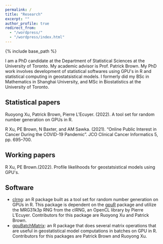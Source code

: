 ```yaml
---
permalink: /
title: "Research"
excerpt: ""
author_profile: true
redirect_from: 
  - "/wordpress/"
  - "/wordpress/index.html"
---
```


{% include base_path %}

I am a PhD candidate at the Department of Statistical Sciences at the University of Toronto. My academic advisor is Prof. Patrick Brown. My PhD work involves development of statistical softwares using GPU's in R and statistical computing in geostatsistical models. I formerly did my BSc in Mathematics in Shanghai University, and MSc in Biostatistics at the University of Toronto.


## Statistical papers
Ruoyong Xu, Patrick Brown, Pierre L’Ecuyer. (2022). A tool set for random number generation on GPUs in R. 


R Xu, PE Brown, N Baxter, and AM Sawka. (2021).
“Online Public Interest in Cancer During the COVID-19 Pandemic”.
JCO Clinical Cancer Informatics 5, pp. 695–700.


## Working papers
R Xu, PE Brown.(2022). Profile likelihoods for geostatsistical models using GPU's.


## Software
* [clrng](https://github.com/ruoyongxu/clrng): an R package built as a tool set for random number generation on GPUs in R. This package is dependent on the [gpuR](https://github.com/cdeterman/gpuR) package and utilize the MRG31k3p RNG from the clRNG, an OpenCL library by Pierre L’Ecuyer. Contributors for this package are Ruoyong Xu and Patrick Brown.
* [gpuBatchMatrix](https://github.com/ruoyongxu/gpuBatchMatrix): an R package that does several matrix operations that are useful in geostatistical model computations in batches on GPU in R. Contributors for this packages are Patrick Brown and Ruoyong Xu.










